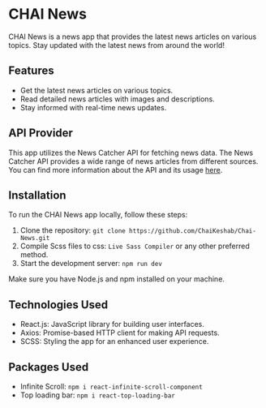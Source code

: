 # CHAI News

CHAI News is a news app that provides the latest news articles on various topics. Stay updated with the latest news from around the world!

## Features

- Get the latest news articles on various topics.
- Read detailed news articles with images and descriptions.
- Stay informed with real-time news updates.

## API Provider

This app utilizes the News Catcher API for fetching news data. The News Catcher API provides a wide range of news articles from different sources. You can find more information about the API and its usage [here](https://newscatcherapi.com/).

## Installation

To run the CHAI News app locally, follow these steps:

1. Clone the repository: `git clone https://github.com/ChaiKeshab/Chai-News.git`
2. Compile Scss files to css: `Live Sass Compiler` or any other preferred method.
3. Start the development server: `npm run dev`

Make sure you have Node.js and npm installed on your machine.

## Technologies Used

- React.js: JavaScript library for building user interfaces.
- Axios: Promise-based HTTP client for making API requests.
- SCSS: Styling the app for an enhanced user experience.

## Packages Used
- Infinite Scroll: `npm i react-infinite-scroll-component`
- Top loading bar: `npm i react-top-loading-bar`

